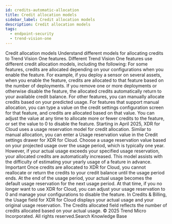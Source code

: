 ```yaml
---
id: credits-automatic-allocation
title: Credit allocation models
sidebar_label: Credit allocation models
description: Credit allocation models
tags:
  - endpoint-security
  - trend-vision-one
---
```


 Credit allocation models Understand different models for allocating credits to Trend Vision One features. Different Trend Vision One features use different credit allocation models, including the following: For some features, credits are allocated depending on your configurations when you enable the feature. For example, if you deploy a sensor on several assets, when you enable the feature, credits are allocated to that feature based on the number of deployments. If you remove one or more deployments or otherwise disable the feature, the allocated credits automatically return to your available credit balance. For other features, you can manually allocate credits based on your predicted usage. For features that support manual allocation, you can type a value on the credit settings configuration screen for that feature, and credits are allocated based on that value. You can adjust the value at any time to allocate more or fewer credits to the feature, or set the value to 0 to disable the feature. Starting in April 2025, XDR for Cloud uses a usage reservation model for credit allocation. Similar to manual allocation, you can enter a Usage reservation value in the Credit settings drawer for XDR for Cloud. Choose a usage reservation value based on your projected usage over the usage period, which is typically one year. However, if your actual usage exceeds your specified usage reservation, your allocated credits are automatically increased. This model assists with the difficulty of estimating your yearly usage of a feature in advance. Important Once credits are allocated to XDR for Cloud, you cannot reallocate or return the credits to your credit balance until the usage period ends. At the end of the usage period, your actual usage becomes the default usage reservation for the next usage period. At that time, if you no longer want to use XDR for Cloud, you can adjust your usage reservation to 0 and manage your configurations to disable the feature. In Credits & Billing, the Usage field for XDR for Cloud displays your actual usage and your original usage reservation. The Credits allocated field reflects the number of credits allocated based on your actual usage. © 2025 Trend Micro Incorporated. All rights reserved.Search Knowledge Base